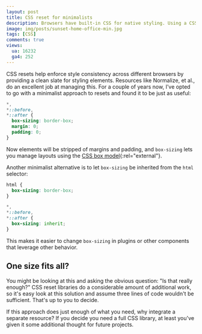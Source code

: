 ```yaml
---
layout: post
title: CSS reset for minimalists
description: Browsers have built-in CSS for native styling. Using a CSS reset helps you enforce consistent styling. Here's a 3-line snippet that may do just enough of what you need.
image: img/posts/sunset-home-office-min.jpg
tags: [CSS]
comments: true
views:
  ua: 16232
  ga4: 252
---
```


CSS resets help enforce style consistency across different browsers by providing a clean slate for styling elements. Resources like Normalize, <nobr>et al.</nobr>, do an excellent job at managing this. For a couple of years now, I've opted to go with a minimalist approach to resets and found it to be just as useful:

```css
*,
*::before,
*::after {
  box-sizing: border-box;
  margin: 0;
  padding: 0;
}
```

Now elements will be stripped of margins and padding, and `box-sizing` lets you manage layouts using the [CSS box model](https://developer.mozilla.org/en-US/docs/Web/CSS/CSS_Box_Model/Introduction_to_the_CSS_box_model){:rel="external"}.

Another minimalist alternative is to let `box-sizing` be inherited from the `html` selector:

```css
html {
  box-sizing: border-box;
}

*,
*::before,
*::after {
  box-sizing: inherit;
}
```

This makes it easier to change `box-sizing` in plugins or other components that leverage other behavior.

## One size fits all?

You might be looking at this and asking the obvious question: "Is that really enough?" CSS reset libraries do a considerable amount of additional work, so it's easy look at this solution and assume three lines of code wouldn't be sufficient. That's up to you to decide.

If this approach does just enough of what you need, why integrate a separate resource? If you decide you need a full CSS library, at least you've given it some additional thought for future projects.
